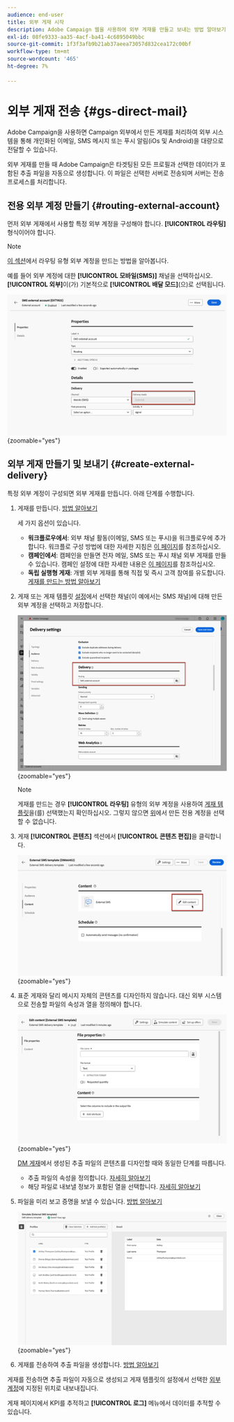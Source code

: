 ```yaml
---
audience: end-user
title: 외부 게재 시작
description: Adobe Campaign 웹을 사용하여 외부 게재를 만들고 보내는 방법 알아보기
exl-id: 08fe9333-aa35-4acf-ba41-4c6895049bbc
source-git-commit: 1f3f3afb9b21ab37aeea73057d832cea172c00bf
workflow-type: tm+mt
source-wordcount: '465'
ht-degree: 7%

---
```


# 외부 게재 전송 {#gs-direct-mail}


Adobe Campaign을 사용하면 Campaign 외부에서 만든 게재를 처리하여 외부 시스템을 통해 개인화된 이메일, SMS 메시지 또는 푸시 알림(iOs 및 Android)을 대량으로 전달할 수 있습니다.

<!--The supported channels are Email, Mobile (SMS), and Push (iOs and Android).-->

외부 게재를 만들 때 Adobe Campaign은 타겟팅된 모든 프로필과 선택한 데이터가 포함된 추출 파일을 자동으로 생성합니다. 이 파일은 선택한 서버로 전송되며 서버는 전송 프로세스를 처리합니다.

## 전용 외부 계정 만들기 {#routing-external-account}

먼저 외부 게재에서 사용할 특정 외부 계정을 구성해야 합니다. **[!UICONTROL 라우팅]** 형식이어야 합니다.

>[!NOTE]
>
>[이 섹션](../administration/external-account.md#routing)에서 라우팅 유형 외부 계정을 만드는 방법을 알아봅니다.

예를 들어 외부 계정에 대한 **[!UICONTROL 모바일(SMS)]** 채널을 선택하십시오. **[!UICONTROL 외부]**&#x200B;이(가) 기본적으로 **[!UICONTROL 배달 모드]**(으)로 선택됩니다.

![](../administration/assets/external-account-delivery-mode.png){zoomable="yes"}

## 외부 게재 만들기 및 보내기 {#create-external-delivery}

특정 외부 계정이 구성되면 외부 게재를 만듭니다. 아래 단계를 수행합니다.

1. 게재를 만듭니다. [방법 알아보기](create-deliveries.md)

   세 가지 옵션이 있습니다.

   * **워크플로우에서**: 외부 채널 활동(이메일, SMS 또는 푸시)을 워크플로우에 추가합니다. 워크플로 구성 방법에 대한 자세한 지침은 [이 페이지](../workflows/gs-workflow-creation.md)를 참조하십시오.
   * **캠페인에서**: 캠페인을 만들면 전자 메일, SMS 또는 푸시 채널 외부 게재를 만들 수 있습니다. 캠페인 설정에 대한 자세한 내용은 [이 페이지](../campaigns/gs-campaigns.md)를 참조하십시오.
   * **독립 실행형 게재**: 개별 외부 게재를 통해 직접 및 즉시 고객 참여를 유도합니다. [게재를 만드는 방법 알아보기](../msg/gs-deliveries.md)

1. 게재 또는 게재 템플릿 [설정](../advanced-settings/delivery-settings.md)에서 선택한 채널(이 예에서는 SMS 채널)에 대해 만든 외부 계정을 선택하고 저장합니다.

   ![](assets/external-delivery-routing.png){zoomable="yes"}

   >[!NOTE]
   >
   >게재를 만드는 경우 **[!UICONTROL 라우팅]** 유형의 외부 계정을 사용하여 [게재 템플릿](delivery-template.md)을(를) 선택했는지 확인하십시오. 그렇지 않으면 [위](#routing-external-account)에서 만든 전용 계정을 선택할 수 없습니다.

1. 게재 **[!UICONTROL 콘텐츠]** 섹션에서 **[!UICONTROL 콘텐츠 편집]**&#x200B;을 클릭합니다.

   ![](assets/external-delivery-edit-content.png){zoomable="yes"}

1. 표준 게재와 달리 메시지 자체의 콘텐츠를 디자인하지 않습니다. 대신 외부 시스템으로 전송할 파일의 속성과 열을 정의해야 합니다.

   ![](assets/external-delivery-file-properties.png){zoomable="yes"}

   [DM 게재](../direct-mail/content-direct-mail.md)에서 생성된 추출 파일의 콘텐츠를 디자인할 때와 동일한 단계를 따릅니다.

   * 추출 파일의 속성을 정의합니다. [자세히 알아보기](../direct-mail/content-direct-mail.md#properties)
   * 해당 파일로 내보낼 정보가 포함된 열을 선택합니다. [자세히 알아보기](../direct-mail/content-direct-mail.md#content)

1. 파일을 미리 보고 <!--not in UI right now - to check--> 증명을 보낼 수 있습니다. [방법 알아보기](../direct-mail/send-direct-mail.md#preview-dm)

   ![](assets/external-delivery-simulate.png){zoomable="yes"}

1. 게재를 전송하여 추출 파일을 생성합니다. [방법 알아보기](../direct-mail/send-direct-mail.md#send-dm)

게재를 전송하면 추출 파일이 자동으로 생성되고 게재 템플릿의 설정에서 선택한 [외부 계정](../administration/external-account.md#create-ext-account)에 지정된 위치로 내보내집니다.

게재 페이지에서 KPI를 추적하고 **[!UICONTROL 로그]** 메뉴에서 데이터를 추적할 수 있습니다.
